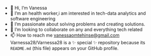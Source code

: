 - 👋 Hi, I’m Vanessa
- 👀 I’m an health worker,i am interested in tech-data analytics and software engineering 
- 🌱 I’m passionate about solving problems and creating solutions.
- 💞️ I’m looking to collaborate on any and everything tech related
- 📫 How to reach me vanessaomtehinse@gmail.com
Varnessa28/Varnessa28 is a ✨ special ✨ repository because its `README.md` (this file) appears on your GitHub profile.
